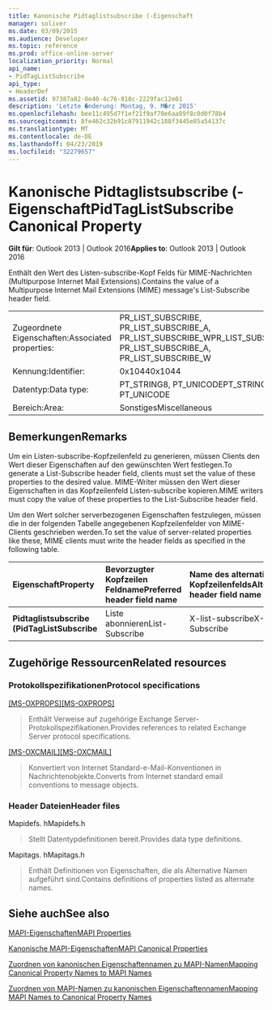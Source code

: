 ```yaml
---
title: Kanonische Pidtaglistsubscribe (-Eigenschaft
manager: soliver
ms.date: 03/09/2015
ms.audience: Developer
ms.topic: reference
ms.prod: office-online-server
localization_priority: Normal
api_name:
- PidTagListSubscribe
api_type:
- HeaderDef
ms.assetid: 97387a82-8e40-4c76-818c-2229fac12e01
description: 'Letzte �nderung: Montag, 9. M�rz 2015'
ms.openlocfilehash: bee11c495d7f1ef21f9af70e6aa89f8c0d0f78b4
ms.sourcegitcommit: 8fe462c32b91c87911942c188f3445e85a54137c
ms.translationtype: MT
ms.contentlocale: de-DE
ms.lasthandoff: 04/23/2019
ms.locfileid: "32279657"
---
```

# <a name="pidtaglistsubscribe-canonical-property"></a><span data-ttu-id="cd98f-103">Kanonische Pidtaglistsubscribe (-Eigenschaft</span><span class="sxs-lookup"><span data-stu-id="cd98f-103">PidTagListSubscribe Canonical Property</span></span>

  
  
<span data-ttu-id="cd98f-104">**Gilt für**: Outlook 2013 | Outlook 2016</span><span class="sxs-lookup"><span data-stu-id="cd98f-104">**Applies to**: Outlook 2013 | Outlook 2016</span></span> 
  
<span data-ttu-id="cd98f-105">Enthält den Wert des Listen-subscribe-Kopf Felds für MIME-Nachrichten (Multipurpose Internet Mail Extensions).</span><span class="sxs-lookup"><span data-stu-id="cd98f-105">Contains the value of a Multipurpose Internet Mail Extensions (MIME) message's List-Subscribe header field.</span></span>
  
|||
|:-----|:-----|
|<span data-ttu-id="cd98f-106">Zugeordnete Eigenschaften:</span><span class="sxs-lookup"><span data-stu-id="cd98f-106">Associated properties:</span></span>  <br/> |<span data-ttu-id="cd98f-107">PR_LIST_SUBSCRIBE, PR_LIST_SUBSCRIBE_A, PR_LIST_SUBSCRIBE_W</span><span class="sxs-lookup"><span data-stu-id="cd98f-107">PR_LIST_SUBSCRIBE, PR_LIST_SUBSCRIBE_A, PR_LIST_SUBSCRIBE_W</span></span>  <br/> |
|<span data-ttu-id="cd98f-108">Kennung:</span><span class="sxs-lookup"><span data-stu-id="cd98f-108">Identifier:</span></span>  <br/> |<span data-ttu-id="cd98f-109">0x1044</span><span class="sxs-lookup"><span data-stu-id="cd98f-109">0x1044</span></span>  <br/> |
|<span data-ttu-id="cd98f-110">Datentyp:</span><span class="sxs-lookup"><span data-stu-id="cd98f-110">Data type:</span></span>  <br/> |<span data-ttu-id="cd98f-111">PT_STRING8, PT_UNICODE</span><span class="sxs-lookup"><span data-stu-id="cd98f-111">PT_STRING8, PT_UNICODE</span></span>  <br/> |
|<span data-ttu-id="cd98f-112">Bereich:</span><span class="sxs-lookup"><span data-stu-id="cd98f-112">Area:</span></span>  <br/> |<span data-ttu-id="cd98f-113">Sonstiges</span><span class="sxs-lookup"><span data-stu-id="cd98f-113">Miscellaneous</span></span>  <br/> |
   
## <a name="remarks"></a><span data-ttu-id="cd98f-114">Bemerkungen</span><span class="sxs-lookup"><span data-stu-id="cd98f-114">Remarks</span></span>

<span data-ttu-id="cd98f-115">Um ein Listen-subscribe-Kopfzeilenfeld zu generieren, müssen Clients den Wert dieser Eigenschaften auf den gewünschten Wert festlegen.</span><span class="sxs-lookup"><span data-stu-id="cd98f-115">To generate a List-Subscribe header field, clients must set the value of these properties to the desired value.</span></span> <span data-ttu-id="cd98f-116">MIME-Writer müssen den Wert dieser Eigenschaften in das Kopfzeilenfeld Listen-subscribe kopieren.</span><span class="sxs-lookup"><span data-stu-id="cd98f-116">MIME writers must copy the value of these properties to the List-Subscribe header field.</span></span>
  
<span data-ttu-id="cd98f-117">Um den Wert solcher serverbezogenen Eigenschaften festzulegen, müssen die in der folgenden Tabelle angegebenen Kopfzeilenfelder von MIME-Clients geschrieben werden.</span><span class="sxs-lookup"><span data-stu-id="cd98f-117">To set the value of server-related properties like these, MIME clients must write the header fields as specified in the following table.</span></span>
  
|<span data-ttu-id="cd98f-118">**Eigenschaft**</span><span class="sxs-lookup"><span data-stu-id="cd98f-118">**Property**</span></span>|<span data-ttu-id="cd98f-119">**Bevorzugter Kopfzeilen Feldname**</span><span class="sxs-lookup"><span data-stu-id="cd98f-119">**Preferred header field name**</span></span>|<span data-ttu-id="cd98f-120">**Name des alternativen Kopfzeilenfelds**</span><span class="sxs-lookup"><span data-stu-id="cd98f-120">**Alternate header field name**</span></span>|
|:-----|:-----|:-----|
|<span data-ttu-id="cd98f-121">**Pidtaglistsubscribe (**</span><span class="sxs-lookup"><span data-stu-id="cd98f-121">**PidTagListSubscribe**</span></span> <br/> |<span data-ttu-id="cd98f-122">Liste abonnieren</span><span class="sxs-lookup"><span data-stu-id="cd98f-122">List-Subscribe</span></span>  <br/> |<span data-ttu-id="cd98f-123">X-list-subscribe</span><span class="sxs-lookup"><span data-stu-id="cd98f-123">X-List-Subscribe</span></span>  <br/> |
   
## <a name="related-resources"></a><span data-ttu-id="cd98f-124">Zugehörige Ressourcen</span><span class="sxs-lookup"><span data-stu-id="cd98f-124">Related resources</span></span>

### <a name="protocol-specifications"></a><span data-ttu-id="cd98f-125">Protokollspezifikationen</span><span class="sxs-lookup"><span data-stu-id="cd98f-125">Protocol specifications</span></span>

<span data-ttu-id="cd98f-126">[[MS-OXPROPS]](https://msdn.microsoft.com/library/f6ab1613-aefe-447d-a49c-18217230b148%28Office.15%29.aspx)</span><span class="sxs-lookup"><span data-stu-id="cd98f-126">[[MS-OXPROPS]](https://msdn.microsoft.com/library/f6ab1613-aefe-447d-a49c-18217230b148%28Office.15%29.aspx)</span></span>
  
> <span data-ttu-id="cd98f-127">Enthält Verweise auf zugehörige Exchange Server-Protokollspezifikationen.</span><span class="sxs-lookup"><span data-stu-id="cd98f-127">Provides references to related Exchange Server protocol specifications.</span></span>
    
<span data-ttu-id="cd98f-128">[[MS-OXCMAIL]](https://msdn.microsoft.com/library/b60d48db-183f-4bf5-a908-f584e62cb2d4%28Office.15%29.aspx)</span><span class="sxs-lookup"><span data-stu-id="cd98f-128">[[MS-OXCMAIL]](https://msdn.microsoft.com/library/b60d48db-183f-4bf5-a908-f584e62cb2d4%28Office.15%29.aspx)</span></span>
  
> <span data-ttu-id="cd98f-129">Konvertiert von Internet Standard-e-Mail-Konventionen in Nachrichtenobjekte.</span><span class="sxs-lookup"><span data-stu-id="cd98f-129">Converts from Internet standard email conventions to message objects.</span></span>
    
### <a name="header-files"></a><span data-ttu-id="cd98f-130">Header Dateien</span><span class="sxs-lookup"><span data-stu-id="cd98f-130">Header files</span></span>

<span data-ttu-id="cd98f-131">Mapidefs. h</span><span class="sxs-lookup"><span data-stu-id="cd98f-131">Mapidefs.h</span></span>
  
> <span data-ttu-id="cd98f-132">Stellt Datentypdefinitionen bereit.</span><span class="sxs-lookup"><span data-stu-id="cd98f-132">Provides data type definitions.</span></span>
    
<span data-ttu-id="cd98f-133">Mapitags. h</span><span class="sxs-lookup"><span data-stu-id="cd98f-133">Mapitags.h</span></span>
  
> <span data-ttu-id="cd98f-134">Enthält Definitionen von Eigenschaften, die als Alternative Namen aufgeführt sind.</span><span class="sxs-lookup"><span data-stu-id="cd98f-134">Contains definitions of properties listed as alternate names.</span></span>
    
## <a name="see-also"></a><span data-ttu-id="cd98f-135">Siehe auch</span><span class="sxs-lookup"><span data-stu-id="cd98f-135">See also</span></span>



[<span data-ttu-id="cd98f-136">MAPI-Eigenschaften</span><span class="sxs-lookup"><span data-stu-id="cd98f-136">MAPI Properties</span></span>](mapi-properties.md)
  
[<span data-ttu-id="cd98f-137">Kanonische MAPI-Eigenschaften</span><span class="sxs-lookup"><span data-stu-id="cd98f-137">MAPI Canonical Properties</span></span>](mapi-canonical-properties.md)
  
[<span data-ttu-id="cd98f-138">Zuordnen von kanonischen Eigenschaftennamen zu MAPI-Namen</span><span class="sxs-lookup"><span data-stu-id="cd98f-138">Mapping Canonical Property Names to MAPI Names</span></span>](mapping-canonical-property-names-to-mapi-names.md)
  
[<span data-ttu-id="cd98f-139">Zuordnen von MAPI-Namen zu kanonischen Eigenschaftennamen</span><span class="sxs-lookup"><span data-stu-id="cd98f-139">Mapping MAPI Names to Canonical Property Names</span></span>](mapping-mapi-names-to-canonical-property-names.md)

